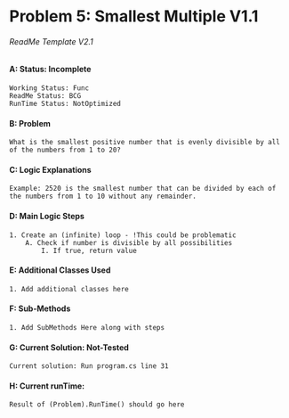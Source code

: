 # **Problem 5: Smallest Multiple V1.1**
###### ReadMe Template V2.1


#### A: Status: Incomplete
    Working Status: Func
    ReadMe Status: BCG
    RunTime Status: NotOptimized

#### B: Problem
    What is the smallest positive number that is evenly divisible by all of the numbers from 1 to 20?

#### C: Logic Explanations
    Example: 2520 is the smallest number that can be divided by each of the numbers from 1 to 10 without any remainder.

#### D: Main Logic Steps
    1. Create an (infinite) loop - !This could be problematic
        A. Check if number is divisible by all possibilities
            I. If true, return value
    
#### E: Additional Classes Used
    1. Add additional classes here 

#### F: Sub-Methods
    1. Add SubMethods Here along with steps

#### G: Current Solution: Not-Tested
    Current solution: Run program.cs line 31

#### H: Current runTime:
    Result of (Problem).RunTime() should go here

